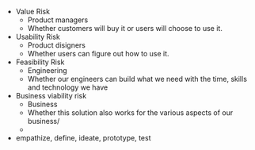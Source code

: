 - Value Risk
	- Product managers
	- Whether customers will buy it or users will choose to use it.
- Usability Risk
	- Product disigners
	- Whether users can figure out how to use it.
- Feasibility Risk
	- Engineering
	- Whether our engineers can build what we need with the time, skills and technology we have
- Business viability risk
	- Business
	- Whether this solution also works for the various aspects of our business/
	-
- empathize, define, ideate, prototype, test